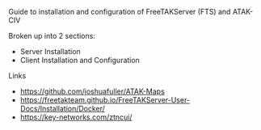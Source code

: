 Guide to installation and configuration of FreeTAKServer (FTS) and ATAK-CIV

Broken up into 2 sections:
  - Server Installation
  - Client Installation and Configuration


Links
- https://github.com/joshuafuller/ATAK-Maps
- https://freetakteam.github.io/FreeTAKServer-User-Docs/Installation/Docker/
- https://key-networks.com/ztncui/
